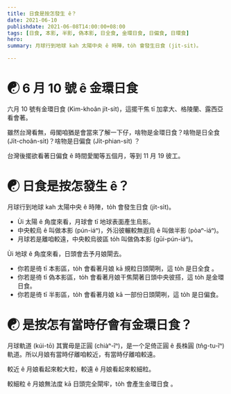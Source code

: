 ```yaml
---
title: 日食是按怎發生 ê？
date: 2021-06-10
publishdate: 2021-06-08T14:00:00+08:00
tags: [日食, 本影, 半影, 偽本影, 日全食, 金環日食, 日偏食, 日環食]
hero:
summary: 月球行到地球 kah 太陽中央 ê 時陣，to̍h 會發生日食 (ji̍t-si̍t)。

---
```

# ☯ 6 月 10 號 ê 金環日食

六月 10 號有金環日食 (Kim-khoân ji̍t-si̍t)，這擺干焦 tī 加拿大、格陵蘭、露西亞看會著。

雖然台灣看無，毋閣咱猶是會當來了解一下仔，啥物是金環日食？啥物是日全食 (Ji̍t-choân-si̍t)？啥物是日偏食 (Ji̍t-phian-si̍t) ？

台灣後擺欲看著日偏食 ê 時間愛閣等五個月，等到 11 月 19 彼工。




# ☯ 日食是按怎發生 ê？

月球行到地球 kah 太陽中央 ê 時陣，to̍h 會發生日食 (ji̍t-si̍t)。

- Ùi 太陽 ê 角度來看，月球會 tī 地球表面產生烏影。
- 中央較烏 ê 叫做本影 (pún-iáⁿ)，外沿彼輾較無遐烏 ê 叫做半影 (pòaⁿ-iáⁿ)。
- 月球若是離咱較遠，中央較烏彼區 to̍h 叫做偽本影 (gūi-pún-iáⁿ)。

Ùi 地球 ê 角度來看，日頭會去予月娘閘去。

- 你若是徛 tī 本影區，to̍h 會看著月娘 kā 規粒日頭閘咧，這 to̍h 是日全食 。
- 你若是徛 tī 偽本影區，to̍h 會看著月娘干焦閘著日頭中央彼搭，這 to̍h 是金環日食。
- 你若是徛 tī 半影區，to̍h 會看著月娘 kā 一部份日頭閘咧，這 to̍h 是日偏食。

# ☯ 是按怎有當時仔會有金環日食？

月球軌道 (kúi-tō) 其實毋是正圓 (chiàⁿ-îⁿ)，是一个足倚正圓 ê 長株圓 (tn̂g-tu-îⁿ) 軌道。所以月娘有當時仔離咱較近，有當時仔離咱較遠。

較近 ê 月娘看起來較大粒，較遠 ê 月娘看起來較細粒。

較細粒 ê 月娘無法度 kā 日頭完全閘牢，to̍h 會產生金環日食 。






[movie]: https://www.timeanddate.com/eclipse/in/taiwan/taipei
